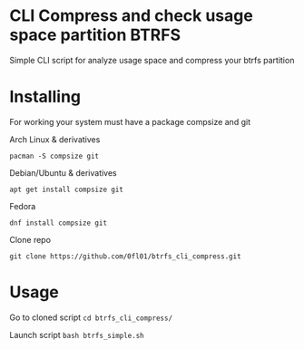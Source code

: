 # CLI Compress and check usage space partition BTRFS
Simple CLI script for analyze usage space and compress your btrfs partition


# Installing

For working your system must have a package compsize and git

Arch Linux & derivatives

```pacman -S compsize git```

Debian/Ubuntu & derivatives

```apt get install compsize git```

Fedora

```dnf install compsize git```

Clone repo

```git clone https://github.com/0fl01/btrfs_cli_compress.git```

# Usage

Go to cloned script
```cd btrfs_cli_compress/```

Launch script
```bash btrfs_simple.sh```
